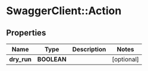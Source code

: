 # SwaggerClient::Action

## Properties
Name | Type | Description | Notes
------------ | ------------- | ------------- | -------------
**dry_run** | **BOOLEAN** |  | [optional] 


